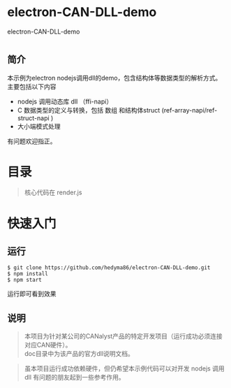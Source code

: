 # electron-CAN-DLL-demo
electron-CAN-DLL-demo

# 

## 简介  

本示例为electron nodejs调用dll的demo，包含结构体等数据类型的解析方式。   
主要包括以下内容 

* nodejs 调用动态库 dll （ffi-napi）
* C 数据类型的定义与转换，包括 数组 和结构体struct (ref-array-napi/ref-struct-napi )
* 大小端模式处理


有问题欢迎指正。 

# 目录
> 核心代码在 render.js

#


# 快速入门  

## 运行

```
$ git clone https://github.com/hedyma86/electron-CAN-DLL-demo.git 
$ npm install
$ npm start

```
运行即可看到效果

## 说明

> 本项目为针对某公司的CANalyst产品的特定开发项目（运行成功必须连接对应CAN硬件）。  
> doc目录中为该产品的官方dll说明文档。   

> 虽本项目运行成功依赖硬件，但仍希望本示例代码可以对开发 nodejs 调用 dll 有问题的朋友起到一些参考作用。
> 

